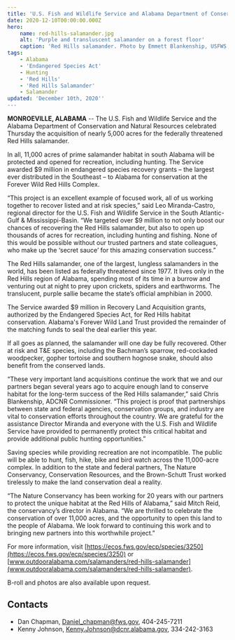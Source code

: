```yaml
---
title: 'U.S. Fish and Wildlife Service and Alabama Department of Conservation and Natural Resources conserve salamander habitat'
date: 2020-12-10T00:00:00.000Z
hero:
    name: red-hills-salamander.jpg
    alt: 'Purple and transluscent salamander on a forest floor'
    caption: 'Red Hills salamander. Photo by Emmett Blankenship, USFWS'
tags:
    - Alabama
    - 'Endangered Species Act'
    - Hunting
    - 'Red Hills'
    - 'Red Hills Salamander'
    - Salamander 
updated: 'December 10th, 2020''
---
```


**MONROEVILLE, ALABAMA** -- The U.S. Fish and Wildlife Service and the Alabama Department of Conservation and Natural Resources celebrated Thursday the acquisition of nearly 5,000 acres for the federally threatened Red Hills salamander. 

In all, 11,000 acres of prime salamander habitat in south Alabama will be protected and opened for recreation, including hunting. The Service awarded $9 million in endangered species recovery grants – the largest ever distributed in the Southeast – to Alabama for conservation at the Forever Wild Red Hills Complex. 

“This project is an excellent example of focused work, all of us working together to recover listed and at risk species,” said Leo Miranda-Castro, regional director for the U.S. Fish and Wildlife Service in the South Atlantic-Gulf & Mississippi-Basin. “We targeted over $9 million to not only boost our chances of recovering the Red Hills salamander, but also to open up thousands of acres for recreation, including hunting and fishing. None of this would be possible without our trusted partners and state colleagues, who make up the ‘secret sauce’ for this amazing conservation success.” 

The Red Hills salamander, one of the largest, lungless salamanders in the world, has been listed as federally threatened since 1977. It lives only in the Red Hills region of Alabama, spending most of its time in a burrow and venturing out at night to prey upon crickets, spiders and earthworms. The translucent, purple sallie became the state’s official amphibian in 2000.

The Service awarded $9 million in Recovery Land Acquisition grants, authorized by the Endangered Species Act, for Red Hills habitat conservation. Alabama's Forever Wild Land Trust provided the remainder of the matching funds to seal the deal earlier this year. 

If all goes as planned, the salamander will one day be fully recovered. Other at risk and T&E species, including the Bachman’s sparrow, red-cockaded woodpecker, gopher tortoise and southern hognose snake, should also benefit from the conserved lands.

“These very important land acquisitions continue the work that we and our partners began several years ago to acquire enough land to conserve habitat for the long-term success of the Red Hills salamander,” said Chris Blankenship, ADCNR Commissioner. “This project is proof that partnerships between state and federal agencies, conservation groups, and industry are vital to conservation efforts throughout the country. We are grateful for the assistance Director Miranda and everyone with the U.S. Fish and Wildlife Service have provided to permanently protect this critical habitat and provide additional public hunting opportunities.”

Saving species while providing recreation are not incompatible. The public will be able to hunt, fish, hike, bike and bird watch across the 11,000-acre complex. In addition to the state and federal partners, The Nature Conservancy, Conservation Resources, and the Brown-Schutt Trust worked tirelessly to make the land conservation deal a reality.

“The Nature Conservancy has been working for 20 years with our partners to protect the unique habitat at the Red Hills of Alabama,” said Mitch Reid, the conservancy’s director in Alabama. “We are thrilled to celebrate the conservation of over 11,000 acres, and the opportunity to open this land to the people of Alabama. We look forward to continuing this work and to bringing new partners into this worthwhile project.”

For more information, visit [https://ecos.fws.gov/ecp/species/3250](https://ecos.fws.gov/ecp/species/3250) or [www.outdooralabama.com/salamanders/red-hills-salamander](www.outdooralabama.com/salamanders/red-hills-salamander).

B-roll and photos are also available upon request.

## Contacts

- Dan Chapman, [Daniel_chapman@fws.gov](mailto:Daniel_chapman@fws.gov), 404-245-7211
- Kenny Johnson, [Kenny.Johnson@dcnr.alabama.gov](mailto:Kenny.Johnson@dcnr.alabama.gov), 334-242-3163
